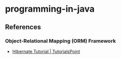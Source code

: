 # programming-in-java

## References
### Object-Relational Mapping (ORM) Framework
* [Hibernate Tutorial | TutorialsPoint](http://tutorialspoint.com/hibernate/)
